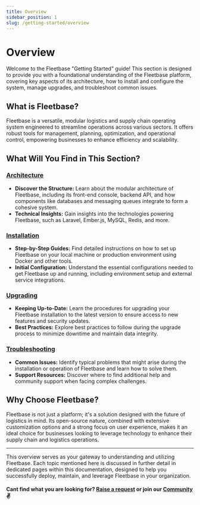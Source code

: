 ```yaml
---
title: Overview
sidebar_position: 1
slug: /getting-started/overview
---
```



# Overview

Welcome to the Fleetbase "Getting Started" guide! This section is designed to provide you with a foundational understanding of the Fleetbase platform, covering key aspects of its architecture, how to install and configure the system, manage upgrades, and troubleshoot common issues.

## What is Fleetbase?

Fleetbase is a versatile, modular logistics and supply chain operating system engineered to streamline operations across various sectors. It offers robust tools for management, planning, optimization, and operational control, empowering businesses to enhance efficiency and scalability.

## What Will You Find in This Section?

### [Architecture](/getting-started/architecture)

- **Discover the Structure:** Learn about the modular architecture of Fleetbase, including its front-end console, backend API, and how components like databases and messaging queues integrate to form a cohesive system.
- **Technical Insights:** Gain insights into the technologies powering Fleetbase, such as Laravel, Ember.js, MySQL, Redis, and more.

### [Installation](/getting-started/install)

- **Step-by-Step Guides:** Find detailed instructions on how to set up Fleetbase on your local machine or production environment using Docker and other tools.
- **Initial Configuration:** Understand the essential configurations needed to get Fleetbase up and running, including environment setup and external service integrations.

### [Upgrading](/getting-started/upgrading)

- **Keeping Up-to-Date:** Learn the procedures for upgrading your Fleetbase installation to the latest version to ensure access to new features and security updates.
- **Best Practices:** Explore best practices to follow during the upgrade process to minimize downtime and maintain data integrity.

### [Troubleshooting](/getting-started/troubleshoot)

- **Common Issues:** Identify typical problems that might arise during the installation or operation of Fleetbase and learn how to solve them.
- **Support Resources:** Discover where to find additional help and community support when facing complex challenges.

## Why Choose Fleetbase?

Fleetbase is not just a platform; it's a solution designed with the future of logistics in mind. Its open-source nature, combined with extensive customization options and a strong focus on user experience, makes it an ideal choice for businesses looking to leverage technology to enhance their supply chain and logistics operations.

---

This overview serves as your gateway to understanding and utilizing Fleetbase. Each topic mentioned here is discussed in further detail in dedicated pages within this documentation, designed to help you successfully deploy, maintain, and leverage Fleetbase in your organization.

#### Cant find what you are looking for? [Raise a request](https://github.com/fleetbase/docs/issues) or join our [Community](https://discord.gg/HnTqQ6zAVn) ✌️ 